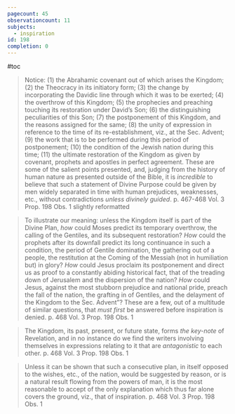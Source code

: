 ```yaml
---
pagecount: 45
observationcount: 11
subjects:
  - inspiration
id: 198
completion: 0
---
```

#toc

>Notice: 
>(1) the Abrahamic covenant out of which arises the Kingdom; 
>(2) the Theocracy in its initiatory form; 
>(3) the change by incorporating the Davidic line through which it was to be exerted; 
>(4) the overthrow of this Kingdom; 
>(5) the prophecies and preaching touching its restoration under David’s Son; 
>(6) the distinguishing peculiarities of this Son; 
>(7) the postponement of this Kingdom, and the reasons assigned for the same; 
>(8) the unity of expression in reference to the time of its re-establishment, viz., at the Sec. Advent; 
>(9) the work that is to be performed during this period of postponement; 
>(10) the condition of the Jewish nation during this time; 
>(11) the ultimate restoration of the Kingdom as given by covenant, prophets and apostles in perfect agreement. 
>These are some of the salient points presented, and, judging from the history of human nature as presented outside of the Bible, it is *incredible* to believe that such a statement of Divine Purpose could be given by men widely separated in time with human prejudices, weaknesses, etc., without contradictions *unless divinely guided*.
>p. 467-468 Vol. 3 Prop. 198 Obs. 1 slightly reformatted

>To illustrate our meaning: unless the Kingdom itself is part of the Divine Plan, *how* could Moses predict its temporary overthrow, the calling of the Gentiles, and its subsequent restoration? *How* could the prophets after its downfall predict its long continuance in such a condition, the period of Gentile domination, the gathering out of a people, the restitution at the Coming of the Messiah (not in humiliation but) in glory? *How* could Jesus proclaim its postponement and direct us as proof to a constantly abiding historical fact, that of the treading down of Jerusalem and the dispersion of the nation? *How* could Jesus, against the most stubborn prejudice and national pride, preach the fall of the nation, the grafting in of Gentiles, and the delayment of the Kingdom to the Sec. Advent”? These are a few, out of a multitude of similar questions, that *must first* be answered before inspiration is denied.
>p. 468 Vol. 3 Prop. 198 Obs. 1

>The Kingdom, its past, present, or future state, forms *the key-note* of Revelation, and in no instance do we find the writers involving themselves in expressions relating to it that are *antagonistic* to each other.
>p. 468 Vol. 3 Prop. 198 Obs. 1

>Unless it can be shown that such a consecutive plan, in itself opposed to the wishes, etc., of the nation, would be suggested by reason, or is a natural result flowing from the powers of man, it is the most reasonable to accept of the only explanation which thus far alone covers the ground, viz., that of inspiration.
>p. 468 Vol. 3 Prop. 198 Obs. 1


